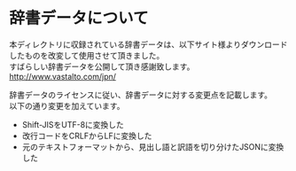 辞書データについて
====

本ディレクトリに収録されている辞書データは、以下サイト様よりダウンロードしたものを改変して使用させて頂きました。  
すばらしい辞書データを公開して頂き感謝致します。  
http://www.vastalto.com/jpn/

辞書データのライセンスに従い、辞書データに対する変更点を記載します。  
以下の通り変更を加えています。  
* Shift-JISをUTF-8に変換した
* 改行コードをCRLFからLFに変換した
* 元のテキストフォーマットから、見出し語と訳語を切り分けたJSONに変換した

